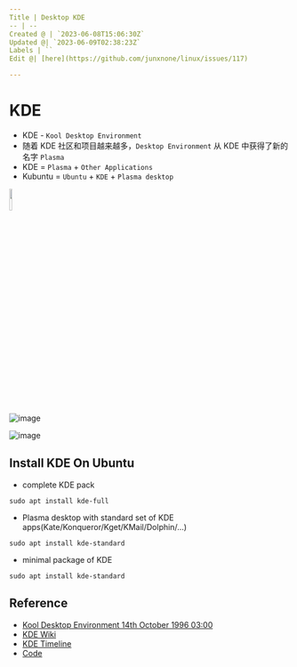 ```yaml
---
Title | Desktop KDE
-- | --
Created @ | `2023-06-08T15:06:30Z`
Updated @| `2023-06-09T02:38:23Z`
Labels | ``
Edit @| [here](https://github.com/junxnone/linux/issues/117)

---
```

# KDE

- KDE - `Kool Desktop Environment`
- 随着 KDE 社区和项目越来越多，`Desktop Environment` 从 KDE 中获得了新的名字 `Plasma`
- KDE = `Plasma` + `Other Applications`
- Kubuntu = `Ubuntu` + `KDE` + `Plasma desktop`

<img width="10%" src="https://github.com/junxnone/linux/assets/2216970/7f1fc872-be10-42d8-8dc3-6efd5ad7209d">




![image](https://github.com/junxnone/linux/assets/2216970/5dd59587-391f-4cc3-aecd-c864415dafdd)


![image](https://github.com/junxnone/linux/assets/2216970/3f265652-cce8-4cd0-8af7-07d3c5500a91)


## Install KDE On Ubuntu

- complete KDE pack
```
sudo apt install kde-full
```

- Plasma desktop with standard set of KDE apps(Kate/Konqueror/Kget/KMail/Dolphin/...)
```
sudo apt install kde-standard
```

- minimal package of KDE
```
sudo apt install kde-standard
```

## Reference
- [Kool Desktop Environment 14th October 1996 03:00](https://kde.org/announcements/announcement/)
- [KDE Wiki](https://userbase.kde.org/Welcome_to_KDE_UserBase)
- [KDE Timeline](https://timeline.kde.org/zh-cn/)
- [Code](https://invent.kde.org/explore/groups?sort=name_asc)
